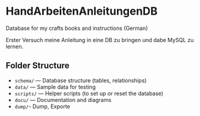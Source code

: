 # HandArbeitenAnleitungenDB
Database for my crafts books and instructions (German)

Erster Versuch meine Anleitung in eine DB zu bringen und dabe MySQL zu lernen.

## Folder Structure

- `schema/` — Database structure (tables, relationships)
- `data/` — Sample data for testing
- `scripts/` — Helper scripts (to set up or reset the database)
- `docu/` — Documentation and diagrams
- `dump/`- Dump, Exporte
